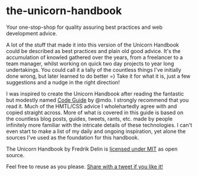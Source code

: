 # the-unicorn-handbook
Your one-stop-shop for quality assuring best practices and web development advice.

 A lot of the stuff that made it into this version of the Unicorn Handbook could be described as best practices and plain old good advice. It's the accumulation of knowled gathered over the years, from a freelancer to a team manager, whilst working on quick two day projects to year long undertakings. You could call it a tally of the countless things I've initially done wrong, but later learned to do better =) Take it for what it is, just a few suggestions and a nudge in the right direction!

I was inspired to create the Unicorn Handbook after reading the fantastic but modestly named <a href="https://github.com/mdo/code-guide" taget="_blank">Code Guide</a> by @mdo. I strongly recommend that you read it. Much of the HMTL/CSS advice I wholehartedly agree with and copied straight across. More of what is covered in this guide is based on the countless blog posts, guides, tweets, rants, etc. made by people infinitely more familiar with the intricate details of these technologies. I can't even start to make a list of my daily and ongoing inspiration, yet alone the sources I've used as the foundation for this handbook. 

The Unicorn Handbook by Fredrik Delin is <a rel="license" href="http://fdelin.github.io/the-unicorn-handbook/LICENSE" target="_blank">licensed under MIT</a> as open source. 

Feel free to reuse as you please. <a href="https://twitter.com/home?status=Impressed%20by%20the%20Unicorn%20Handbook%20-%20Quality%20web%20development%20advice%20from%20@fdelin%20for%20web%20designers%20and%20unicorns%20to%20be!%20http://fdelin.github.io/the-unicorn-handbook" target="_blank">Share with a tweet if you like it!</a>
